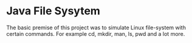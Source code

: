 # Java File Sysytem
The basic premise of this project was to simulate Linux file-system with certain commands. For example cd, mkdir, man, ls, pwd and a lot more.
